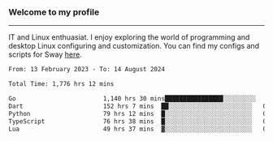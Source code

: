 ### Welcome to my profile

---

IT and Linux enthuasiat. I enjoy exploring the world of programming and desktop Linux configuring and customization. You can find my configs and scripts for Sway [here](https://github.com/uroborosq/mess-of-linux-configurations).

<!-- <div display="block">
 	<img align="left" width="48%" alt="isocalendar" src=".github/metrics/isocalendar_metrics.svg" />
	<img align="center" width="48%" alt="contributions" src=".github/metrics/contributions_metrics.svg" />
	<img align="center" alt="languages" src=".github/metrics/languages_metrics.svg" />
</div> -->

<!-- ![](https://komarev.com/ghpvc/?username=uroborosq&color=success&style=flat-square) -->
<!-- [](https://img.shields.io/github/last-commit/uroborosq/uroborosq?label=Profile%20updated&style=flat-square) -->

<!--START_SECTION:waka-->

```txt
From: 13 February 2023 - To: 14 August 2024

Total Time: 1,776 hrs 12 mins

Go                        1,140 hrs 30 mins████████████████░░░░░░░░░   63.50 %
Dart                      152 hrs 7 mins  ██░░░░░░░░░░░░░░░░░░░░░░░   08.47 %
Python                    79 hrs 12 mins  █░░░░░░░░░░░░░░░░░░░░░░░░   04.41 %
TypeScript                76 hrs 38 mins  █░░░░░░░░░░░░░░░░░░░░░░░░   04.27 %
Lua                       49 hrs 37 mins  ▓░░░░░░░░░░░░░░░░░░░░░░░░   02.76 %
```

<!--END_SECTION:waka-->
